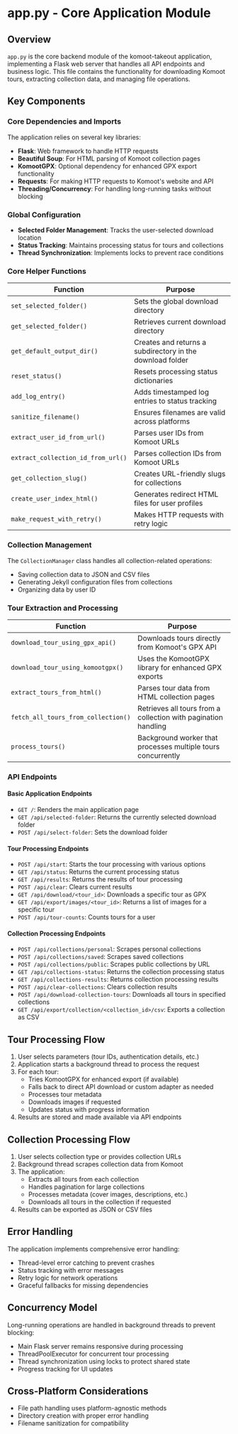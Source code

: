 # app.py - Core Application Module

## Overview

`app.py` is the core backend module of the komoot-takeout application, implementing a Flask web server that handles all API endpoints and business logic. This file contains the functionality for downloading Komoot tours, extracting collection data, and managing file operations.

## Key Components

### Core Dependencies and Imports

The application relies on several key libraries:
- **Flask**: Web framework to handle HTTP requests
- **Beautiful Soup**: For HTML parsing of Komoot collection pages
- **KomootGPX**: Optional dependency for enhanced GPX export functionality
- **Requests**: For making HTTP requests to Komoot's website and API
- **Threading/Concurrency**: For handling long-running tasks without blocking

### Global Configuration

- **Selected Folder Management**: Tracks the user-selected download location
- **Status Tracking**: Maintains processing status for tours and collections
- **Thread Synchronization**: Implements locks to prevent race conditions

### Core Helper Functions

| Function | Purpose |
|----------|---------|
| `set_selected_folder()` | Sets the global download directory |
| `get_selected_folder()` | Retrieves current download directory |
| `get_default_output_dir()` | Creates and returns a subdirectory in the download folder |
| `reset_status()` | Resets processing status dictionaries |
| `add_log_entry()` | Adds timestamped log entries to status tracking |
| `sanitize_filename()` | Ensures filenames are valid across platforms |
| `extract_user_id_from_url()` | Parses user IDs from Komoot URLs |
| `extract_collection_id_from_url()` | Parses collection IDs from Komoot URLs |
| `get_collection_slug()` | Creates URL-friendly slugs for collections |
| `create_user_index_html()` | Generates redirect HTML files for user profiles |
| `make_request_with_retry()` | Makes HTTP requests with retry logic |

### Collection Management

The `CollectionManager` class handles all collection-related operations:
- Saving collection data to JSON and CSV files
- Generating Jekyll configuration files from collections
- Organizing data by user ID

### Tour Extraction and Processing

| Function | Purpose |
|----------|---------|
| `download_tour_using_gpx_api()` | Downloads tours directly from Komoot's GPX API |
| `download_tour_using_komootgpx()` | Uses the KomootGPX library for enhanced GPX exports |
| `extract_tours_from_html()` | Parses tour data from HTML collection pages |
| `fetch_all_tours_from_collection()` | Retrieves all tours from a collection with pagination handling |
| `process_tours()` | Background worker that processes multiple tours concurrently |

### API Endpoints

#### Basic Application Endpoints
- `GET /`: Renders the main application page
- `GET /api/selected-folder`: Returns the currently selected download folder
- `POST /api/select-folder`: Sets the download folder

#### Tour Processing Endpoints
- `POST /api/start`: Starts the tour processing with various options
- `GET /api/status`: Returns the current processing status
- `GET /api/results`: Returns the results of tour processing
- `POST /api/clear`: Clears current results
- `GET /api/download/<tour_id>`: Downloads a specific tour as GPX
- `GET /api/export/images/<tour_id>`: Returns a list of images for a specific tour
- `POST /api/tour-counts`: Counts tours for a user

#### Collection Processing Endpoints
- `POST /api/collections/personal`: Scrapes personal collections
- `POST /api/collections/saved`: Scrapes saved collections
- `POST /api/collections/public`: Scrapes public collections by URL
- `GET /api/collections-status`: Returns the collection processing status
- `GET /api/collections-results`: Returns collection processing results
- `POST /api/clear-collections`: Clears collection results
- `POST /api/download-collection-tours`: Downloads all tours in specified collections
- `GET /api/export/collection/<collection_id>/csv`: Exports a collection as CSV

## Tour Processing Flow

1. User selects parameters (tour IDs, authentication details, etc.)
2. Application starts a background thread to process the request
3. For each tour:
   - Tries KomootGPX for enhanced export (if available)
   - Falls back to direct API download or custom adapter as needed
   - Processes tour metadata
   - Downloads images if requested
   - Updates status with progress information
4. Results are stored and made available via API endpoints

## Collection Processing Flow

1. User selects collection type or provides collection URLs
2. Background thread scrapes collection data from Komoot
3. The application:
   - Extracts all tours from each collection
   - Handles pagination for large collections
   - Processes metadata (cover images, descriptions, etc.)
   - Downloads all tours in the collection if requested
4. Results can be exported as JSON or CSV files

## Error Handling

The application implements comprehensive error handling:
- Thread-level error catching to prevent crashes
- Status tracking with error messages
- Retry logic for network operations
- Graceful fallbacks for missing dependencies

## Concurrency Model

Long-running operations are handled in background threads to prevent blocking:
- Main Flask server remains responsive during processing
- ThreadPoolExecutor for concurrent tour processing
- Thread synchronization using locks to protect shared state
- Progress tracking for UI updates

## Cross-Platform Considerations

- File path handling uses platform-agnostic methods
- Directory creation with proper error handling
- Filename sanitization for compatibility